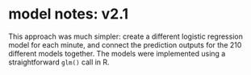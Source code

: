 # model notes: v2.1

This approach was much simpler: create a different logistic regression model for each minute, and connect the prediction outputs for the 210 different models together. The models were implemented using a straightforward `glm()` call in R.
